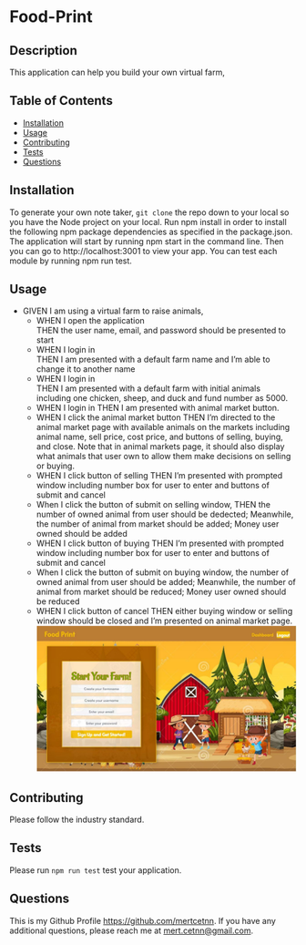 # Food-Print
## Description
This application can help you build your own virtual farm, 
## Table of Contents
- [Installation](#installation)
- [Usage](#usage)
- [Contributing](#contributing)
- [Tests](#tests)
- [Questions](#questions)
## Installation
To generate your own note taker, ``git clone`` the repo down to your local so you have the Node project on your local. Run npm install in order to install the following npm package dependencies as specified in the package.json. The application will start by running npm start in the command line. Then you can go to http://localhost:3001 to view your app.
You can test each module by running npm run test.
## Usage
* GIVEN I am using a virtual farm to raise animals,  
  * WHEN I open the application    
    THEN the user name, email, and password should be presented to start
  * WHEN I login in   
    THEN I am presented with a default farm name and I’m able to change it to another name
  * WHEN I login in    
    THEN I am presented with a default farm with initial animals including one chicken, sheep, and duck and fund number as 5000. 
  * WHEN I login in 
    THEN I am presented with animal market button.
  * WHEN I click the animal market button
    THEN I’m directed to the animal market page with available animals on the markets including animal name, sell price, cost price, and buttons of selling, buying, and close. 
    Note that in animal markets page, it should also display what animals that user own to allow them make decisions on selling or buying.
  * WHEN I click button of selling
    THEN I’m presented with prompted window including number box for user to enter and buttons of submit and cancel
  * When I click the button of submit on selling window,
    THEN the number of owned animal from user should be dedected; Meanwhile, the number of animal from market should be added;
      Money user owned should be added
  * WHEN I click button of buying
    THEN I’m presented with prompted window including number box for user to enter and buttons of submit and cancel
  * When I click the button of submit on buying window,
the number of owned animal from user should be added; Meanwhile, the number of animal from market should be reduced;
Money user owned should be reduced
  * WHEN I click button of cancel
    THEN either buying window or selling window should be closed and I’m presented on animal market page.
![ScreenShot](./public/images/applicationImg.jpg)
## Contributing
Please follow the industry standard.
## Tests
Please run ``npm run test`` test your application.
## Questions
This is my Github Profile https://github.com/mertcetnn. If you have any additional questions, please reach me at mert.cetnn@gmail.com.

